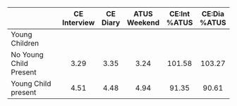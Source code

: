 
|                      | CE<br>Interview |  CE<br>Diary | ATUS<br>Weekend | CE:Int<br>%ATUS | CE:Dia<br>%ATUS |
| -------------------- | :----------: | :----------: | :----------: | :----------: | :----------: |
| Young Children       |              |              |              |              |              |
| No Young Child Present |         3.29 |         3.35 |         3.24 |       101.58 |       103.27 |
| Young Child present  |         4.51 |         4.48 |         4.94 |        91.35 |        90.61 |

